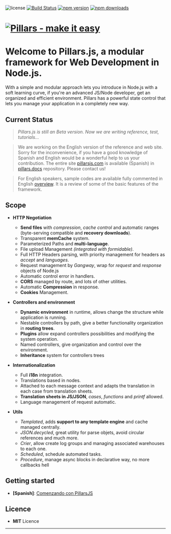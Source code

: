 ![license](https://img.shields.io/badge/license-MIT-blue.svg ) [![Build Status](https://img.shields.io/travis/pillarsjs/pillars/master.svg)](https://travis-ci.org/pillarsjs/pillars) [![npm version](https://img.shields.io/npm/v/pillars.svg)](https://www.npmjs.com/package/pillars) [![npm downloads](https://img.shields.io/npm/dm/pillars.svg)](https://www.npmjs.com/package/pillars)

# [![Pillars - make it easy ](http://pillarsjs.com/img/pillars.png)](http://pillarsjs.com/)

# Welcome to **Pillars.js**, a modular framework for Web Development in Node.js.

With a simple and modular approach lets you introduce in Node.js with a soft learning curve, if you're an advanced JS/Node developer, get an organized and efficient environment. Pillars has a powerful state control that lets you manage your application in a completely new way.

## Current Status

> *Pillars.js is still an Beta version. Now we are writing reference, test, tutorials...*

> We are working on the English version of the reference and web site. Sorry for the inconvenience, if you have a good knowledge of Spanish and English would be a wonderful help to us your contribution. The entire site [pillarsjs.com](http://pillarsjs.com) is available (Spanish) in [pillars.docs](https://github.com/pillarsjs/pillars.docs) repository. Please contact us!

> For English speakers, sample codes are available fully commented in English [overview](https://github.com/pillarsjs/pillars/blob/master/examples/overview/app.js). It is a review of some of the basic features of the framework.

## Scope

- **HTTP Negotiation**
  - **Send files** with *compression*, *cache control* and automatic ranges (byte-serving compatible and **recovery downloads**).
  - Transparent **memCache** system.
  - Parameterized Paths and **multi-language**.
  - File upload Management *(integrated with formidable)*.
  - Full HTTP Headers parsing, with priority management for headers as *accept* and *languages*.
  - Request management by *Gangway*, wrap for *request* and *response* objects of Node.js 
  - Automatic control error in handlers.
  - **CORS** managed by route, and lots of other utilities.
  - Automatic **Compression** in response.
  - **Cookies** Management.

- **Controllers and environment**
  - **Dynamic environment** in runtime, allows change the structure while application is running.
  - Nestable controllers by path, give a better functionality organization in **routing trees**.
  - **Plugins** allow expand controllers possibilities and modifying the system operation.
  - Named controllers, give organization and control over the environment.
  - **Inheritance** system for controllers trees

- **Internationalization**
  - Full **i18n** integration.
  - Translations based in nodes. 
  - Attached to each message context and adapts the translation in each case from translation sheets.
  - **Translation sheets in JS/JSON**, *cases*, *functions* and *printf* allowed.
  - Language management of request automatic.

- **Utils**
  - *Templated*, adds **support to any template engine** and cache managed centrally.
  - *JSON.decycled*, great utility for parse objets, avoid circular references and much more.
  - *Crier*, allow create log groups and managing associated warehouses to each one.
  - *Scheduled*, schedule automated tasks.
  - *Procedure*, manage async blocks in declarative way, no more callbacks hell


## Getting started

 - **[Spanish]**: [Comenzando con PillarsJS](https://github.com/pillarsjs/pillars/wiki/Comenzando-con-Pillars.js)


## Licence
 - **MIT** Licence

---
 

